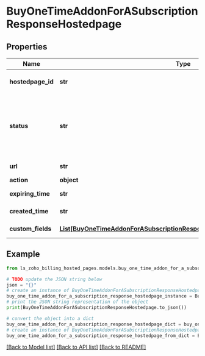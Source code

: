 # BuyOneTimeAddonForASubscriptionResponseHostedpage


## Properties

Name | Type | Description | Notes
------------ | ------------- | ------------- | -------------
**hostedpage_id** | **str** | Unique ID generated by the server. This is used to identify the generated hosted page. | [optional] 
**status** | **str** | Status of the hosted page generated. This can be &lt;code&gt;fresh&lt;/code&gt;, &lt;code&gt;read&lt;/code&gt;, &lt;code&gt;success&lt;/code&gt;, &lt;code&gt;failed&lt;/code&gt;, &lt;code&gt;cancelled&lt;/code&gt; or &lt;code&gt;force_cancelled&lt;/code&gt;. | [optional] 
**url** | **str** | The URL of the hosted page generated. | [optional] 
**action** | **object** |  | [optional] 
**expiring_time** | **str** | The time at which the hosted page will expire. | [optional] 
**created_time** | **str** | The time at which the hosted page was created. | [optional] 
**custom_fields** | [**List[BuyOneTimeAddonForASubscriptionResponseHostedpageCustomFieldsInner]**](BuyOneTimeAddonForASubscriptionResponseHostedpageCustomFieldsInner.md) | Additional fields for the Hosted pages. | [optional] 

## Example

```python
from ls_zoho_billing_hosted_pages.models.buy_one_time_addon_for_a_subscription_response_hostedpage import BuyOneTimeAddonForASubscriptionResponseHostedpage

# TODO update the JSON string below
json = "{}"
# create an instance of BuyOneTimeAddonForASubscriptionResponseHostedpage from a JSON string
buy_one_time_addon_for_a_subscription_response_hostedpage_instance = BuyOneTimeAddonForASubscriptionResponseHostedpage.from_json(json)
# print the JSON string representation of the object
print(BuyOneTimeAddonForASubscriptionResponseHostedpage.to_json())

# convert the object into a dict
buy_one_time_addon_for_a_subscription_response_hostedpage_dict = buy_one_time_addon_for_a_subscription_response_hostedpage_instance.to_dict()
# create an instance of BuyOneTimeAddonForASubscriptionResponseHostedpage from a dict
buy_one_time_addon_for_a_subscription_response_hostedpage_from_dict = BuyOneTimeAddonForASubscriptionResponseHostedpage.from_dict(buy_one_time_addon_for_a_subscription_response_hostedpage_dict)
```
[[Back to Model list]](../README.md#documentation-for-models) [[Back to API list]](../README.md#documentation-for-api-endpoints) [[Back to README]](../README.md)


